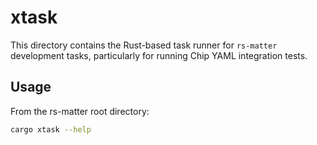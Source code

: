 # xtask

This directory contains the Rust-based task runner for `rs-matter` development tasks, particularly for running Chip YAML integration tests.

## Usage

From the rs-matter root directory:

```bash
cargo xtask --help
```
